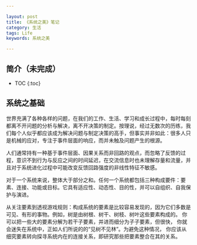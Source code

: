 ```yaml
---

layout: post
title: 《系统之美》笔记
category: 生活
tags: Life
keywords: 系统之美

---
```


## 简介（未完成）

* TOC
{:toc}

## 系统之基础

世界充满了各种各样的问题，在我们的工作、生活、学习和成长过程中，每时每刻都离不开问题的分析与解决，离不开决策的制定。按理说，经过无数次的历练，我们每个人似乎都应该成为解决问题与制定决策的高手，但事实并非如此：很多人只是机械的应对，专注于事件层面的响应，而并未触及问题产生的根源。


人们通常持有一种基于事件层面、因果关系而非回路的观点，而忽略了反馈的过程，意识不到行为与反应之间的时间延迟，在交流信息时也未理解存量和流量，并且对于系统进化过程中可能改变反馈回路强度的非线性特征不敏感。

对于一个系统来说，整体大于部分之和。任何一个系统都包括三种构成要件：要素、连接、功能或目标。它具有适应性、动态性、目的性，并可以自组织、自我保护与演进。

从关注要素到透视游戏规则：构成系统的要素是比较容易发现的，因为它们多数是可见、有形的事物。例如，树是由树根、树干、树枝、树叶这些要素构成的。 你可以把一些大的要素分解为若干子要素，并进而细分为子子要素，但很快， 你就会迷失在系统中，正如人们所说的的“见树不见林”。为避免这种情况， 你应该从细究要素转向探寻系统内在的连接关系，即研究那些把要素整合在其的关系。